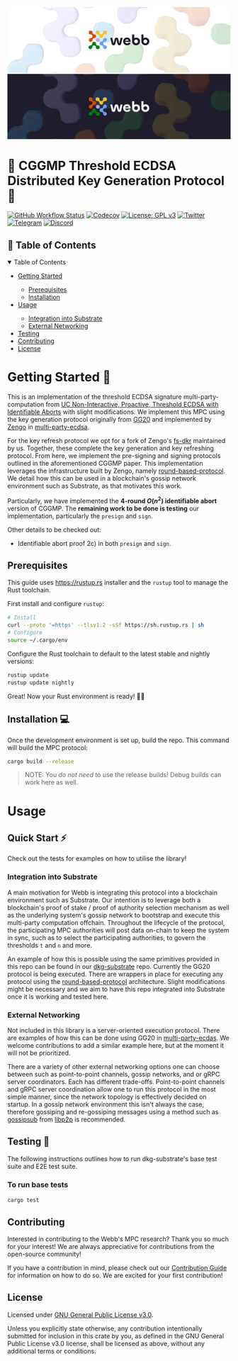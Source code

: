 <div align="center">
<a href="https://www.webb.tools/">
    
![Webb Logo](./assets/webb_banner_light.png#gh-light-mode-only)
![Webb Logo](./assets/webb_banner_dark.png#gh-dark-mode-only)
  </a>
  </div>
<h1 align="left">
    <strong>🚀 CGGMP Threshold ECDSA Distributed Key Generation Protocol 🔑 </strong>
</h1>

[![GitHub Workflow Status](https://img.shields.io/github/workflow/status/webb-tools/cggmp-threshold-ecdsa/check?style=flat-square)](https://github.com/webb-tools/dkg-substrate/actions) [![Codecov](https://img.shields.io/codecov/c/gh/webb-tools/dkg-substrate?style=flat-square&token=HNT1CEZ01E)](https://codecov.io/gh/webb-tools/dkg-substrate) [![License: GPL v3](https://img.shields.io/badge/License-GPLv3-blue.svg)](https://www.gnu.org/licenses/gpl-3.0) [![Twitter](https://img.shields.io/twitter/follow/webbprotocol.svg?style=flat-square&label=Twitter&color=1DA1F2)](https://twitter.com/webbprotocol) [![Telegram](https://img.shields.io/badge/Telegram-gray?logo=telegram)](https://t.me/webbprotocol) [![Discord](https://img.shields.io/discord/833784453251596298.svg?style=flat-square&label=Discord&logo=discord)](https://discord.gg/cv8EfJu3Tn)

<!-- TABLE OF CONTENTS -->
<h2 id="table-of-contents"> 📖 Table of Contents</h2>

<details open="open">
  <summary>Table of Contents</summary>
  <ul>
    <li><a href="#start"> Getting Started</a></li>
    <ul>
        <li><a href="#prerequisites">Prerequisites</a></li>
        <li><a href="#installation-">Installation</a></li>
    </ul>
    <li><a href="#usage">Usage</a></li>
    <ul>
        <li><a href="#substrate-integration">Integration into Substrate</a></li>
        <li><a href="#external-networking">External Networking</a></li>
    </ul>
    <li><a href="#test">Testing</a></li>
    <li><a href="#contribute">Contributing</a></li>
    <li><a href="#license">License</a></li>
  </ul>  
</details>

<h1 id="start"> Getting Started  🎉 </h1>

This is an implementation of the threshold ECDSA signature multi-party-computation from [UC Non-Interactive, Proactive, Threshold ECDSA with Identifiable Aborts](https://eprint.iacr.org/2021/060) with slight modifications. We implement this MPC using the key generation protocol originally from [GG20](https://eprint.iacr.org/2020/540) and implemented by [Zengo](https://github.com/ZenGo-X) in [multi-party-ecdsa](https://github.com/ZenGo-X/multi-party-ecdsa).

For the key refresh protocol we opt for a fork of Zengo's [fs-dkr](https://github.com/webb-tools/fs-dkr) maintained by us. Together, these complete the key generation and key refreshing protocol. From here, we implement the pre-signing and signing protocols outlined in the aforementioned CGGMP paper. This implementation leverages the infrastructure built by Zengo, namely [round-based-protocol](https://github.com/ZenGo-X/round-based-protocol). We detail how this can be used in a blockchain's gossip network environment such as Substrate, as that motivates this work.

Particularly, we have implemented the **4-round $O(n^2)$ identifiable abort** version of CGGMP. The **remaining work to be done is testing** our implementation, particularly the `presign` and `sign`. 

Other details to be checked out:
- Identifiable abort proof 2c) in both `presign` and `sign`.

## Prerequisites

This guide uses <https://rustup.rs> installer and the `rustup` tool to manage the Rust toolchain.

First install and configure `rustup`:

```bash
# Install
curl --proto '=https' --tlsv1.2 -sSf https://sh.rustup.rs | sh
# Configure
source ~/.cargo/env
```

Configure the Rust toolchain to default to the latest stable and nightly versions:

```bash
rustup update
rustup update nightly
```

Great! Now your Rust environment is ready! 🚀🚀

## Installation 💻

Once the development environment is set up, build the repo. This command will build the MPC protocol:
```bash
cargo build --release
```

> NOTE: You _do not need_ to use the release builds! Debug builds can work here as well.

<h1 id="usage"> Usage </h1>

<h2 style="border-bottom:none"> Quick Start ⚡ </h2>

Check out the tests for examples on how to utilise the library!

<h3 id="substrate-integration"> Integration into Substrate </h3>

A main motivation for Webb is integrating this protocol into a blockchain environment such as Substrate. Our intention is to leverage both a blockchain's proof of stake / proof of authority selection mechanism as well as the underlying system's gossip network to bootstrap and execute this multi-party computation offchain. Throughout the lifecycle of the protocol, the participating MPC authorities will post data on-chain to keep the system in sync, such as to select the participating authorities, to govern the thresholds `t` and `n` and more.

An example of how this is possible using the same primitives provided in this repo can be found in our [dkg-substrate](https://github.com/webb-tools/dkg-substrate) repo. Currently the GG20 protocol is being executed. There are wrappers in place for executing any protocol using the [round-based-protocol](https://github.com/ZenGo-X/round-based-protocol) architecture. Slight modifications might be necessary and we aim to have this repo integrated into Substrate once it is working and tested here.

<h3 id="external-networking"> External Networking </h3>

Not included in this library is a server-oriented execution protocol. There are examples of how this can be done using GG20 in [multi-party-ecdas](https://github.com/ZenGo-X/multi-party-ecdsa/tree/master/examples). We welcome contributions to add a similar example here, but at the moment it will not be prioritized.

There are a variety of other external networking options one can choose between such as point-to-point channels, gossip networks, and or gRPC server coordinators. Each has different trade-offs. Point-to-point channels and gRPC server coordination allow one to run this protocol in the most simple manner, since the network topology is effectively decided on startup. In a gossip network environment this isn't always the case, therefore gossiping and re-gossiping messages using a method such as [gossipsub](https://github.com/libp2p/specs/blob/master/pubsub/gossipsub/gossipsub-v1.1.md) from [libp2p](https://libp2p.io/) is recommended.

<h2 id="test"> Testing 🧪 </h2>

The following instructions outlines how to run dkg-substrate's base test suite and E2E test suite.

### To run base tests

```
cargo test
```

<h2 id="contribute"> Contributing </h2>

Interested in contributing to the Webb's MPC research? Thank you so much for your interest! We are always appreciative for contributions from the open-source community!

If you have a contribution in mind, please check out our [Contribution Guide](./.github/CONTRIBUTING.md) for information on how to do so. We are excited for your first contribution!

<h2 id="license"> License </h2>

Licensed under <a href="LICENSE">GNU General Public License v3.0</a>.

Unless you explicitly state otherwise, any contribution intentionally submitted for inclusion in this crate by you, as defined in the GNU General Public License v3.0 license, shall be licensed as above, without any additional terms or conditions.
